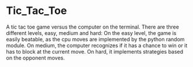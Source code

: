# Tic_Tac_Toe
A tic tac toe game versus the computer on the terminal. There are three different levels, easy, medium and hard:
On the easy level, the game is easily beatable, as the cpu moves are implemented by the python random module.
On medium, the computer recognizes if it has a chance to win or it has to block at the current move.
On hard, it implements strategies based on the opponent moves.
